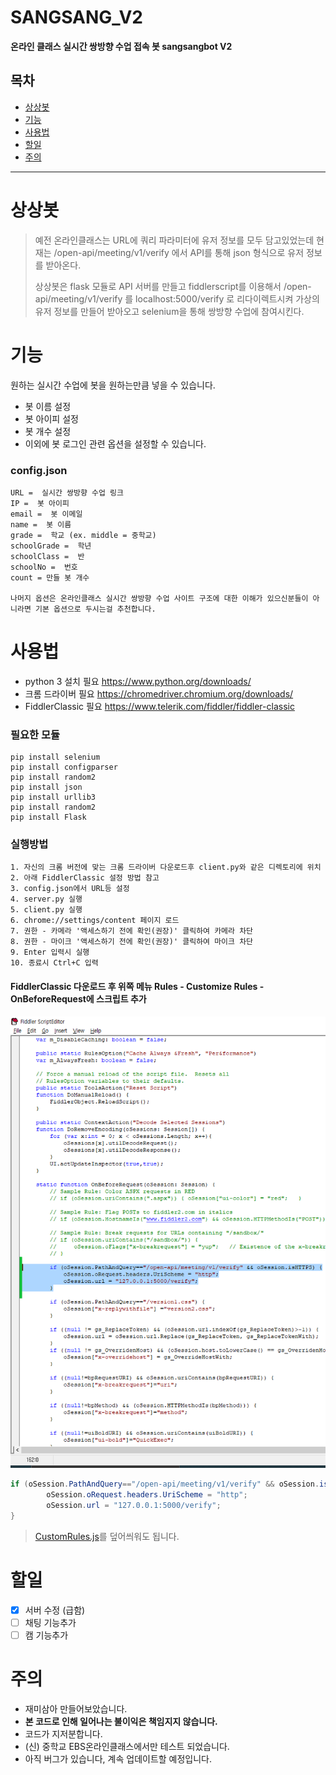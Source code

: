 
# SANGSANG_V2
**온라인 클래스 실시간 쌍방향 수업 접속 봇 sangsangbot V2**


## 목차

- [상상봇](#상상봇)
- [기능](#기능)
- [사용법](#사용법)
- [할일](#할일)
- [주의](#주의)

----

# 상상봇

>  예전 온라인클래스는 URL에 쿼리 파라미터에 유저 정보를 모두 담고있었는데  현재는
> /open-api/meeting/v1/verify 에서 API를 통해 json 형식으로 유저 정보를 받아온다.
> 
>    상상봇은 flask 모듈로 API 서버를 만들고  fiddlerscript를 이용해서
> /open-api/meeting/v1/verify 를 localhost:5000/verify 로 리다이렉트시켜  가상의 유저
> 정보를 만들어 받아오고  selenium을 통해 쌍방향 수업에 참여시킨다.

# 기능

원하는 실시간 수업에 봇을 원하는만큼 넣을 수 있습니다.

- 봇 이름 설정
- 봇 아이피 설정
- 봇 개수 설정
- 이외에 봇 로그인 관련 옵션을 설정할 수 있습니다.

### config.json
	URL =  실시간 쌍방향 수업 링크
	IP =  봇 아이피
	email =  봇 이메일
	name =  봇 이름	 
	grade =  학교 (ex. middle = 중학교)
	schoolGrade =  학년
	schoolClass =  반
	schoolNo =  번호
	count = 만들 봇 개수
  
	나머지 옵션은 온라인클래스 실시간 쌍방향 수업 사이트 구조에 대한 이해가 있으신분들이 아니라면 기본 옵션으로 두시는걸 추천합니다.
	

# 사용법

- python 3 설치 필요 https://www.python.org/downloads/
- 크롬 드라이버 필요 https://chromedriver.chromium.org/downloads/
- FiddlerClassic 필요 https://www.telerik.com/fiddler/fiddler-classic

### 필요한 모듈
	pip install selenium
	pip install configparser
	pip install random2
 	pip install json
	pip install urllib3
	pip install random2
	pip install Flask  
  
### 실행방법
	1. 자신의 크롬 버전에 맞는 크롬 드라이버 다운로드후 client.py와 같은 디렉토리에 위치
	2. 아래 FiddlerClassic 설정 방법 참고
	3. config.json에서 URL등 설정
	4. server.py 실행
	5. client.py 실행
	6. chrome://settings/content 페이지 로드
	7. 권한 - 카메라 '액세스하기 전에 확인(권장)' 클릭하여 카메라 차단
	8. 권한 - 마이크 '액세스하기 전에 확인(권장)' 클릭하여 마이크 차단
	9. Enter 입력시 실행
	10. 종료시 Ctrl+C 입력

#### FiddlerClassic 다운로드 후 위쪽 메뉴 Rules - Customize Rules - OnBeforeRequest에 스크립트 추가
![enter image description here](https://raw.githubusercontent.com/Junw00/SANGSANG_V2/main/etc/fiddlerscript.PNG)
```C#
if (oSession.PathAndQuery=="/open-api/meeting/v1/verify" && oSession.isHTTPS) {
		oSession.oRequest.headers.UriScheme = "http";
		oSession.url = "127.0.0.1:5000/verify";
}
```
> [CustomRules.js](https://github.com/Junw00/etc_file/blob/main/CustomRules.js)를 덮어씌워도 됩니다.


# 할일
- [X] 서버 수정 (급함)
- [ ] 채팅 기능추가
- [ ] 캠 기능추가

# 주의
- 재미삼아 만들어보았습니다.
- **본 코드로 인해 일어나는 불이익은 책임지지 않습니다.**
- 코드가 지저분합니다.
- (신) 중학교 EBS온라인클래스에서만 테스트 되었습니다.
- 아직 버그가 있습니다, 계속 업데이트할 예정입니다.
